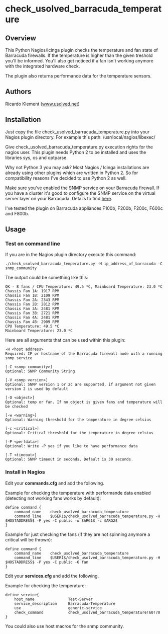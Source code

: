 # check_usolved_barracuda_temperature

## Overview

This Python Nagios/Icinga plugin checks the temperature and fan state of Barracuda firewalls.
If the temperature is higher than the given treshold you'll be informed.
You'll also get noticed if a fan isn't working anymore with the integrated hardware check.

The plugin also returns performance data for the temperature sensors.

## Authors

Ricardo Klement (www.usolved.net)

## Installation

Just copy the file check_usolved_barracuda_temperature.py into your Nagios plugin directory.
For example this path: /usr/local/nagios/libexec/

Give check_usolved_barracuda_temperature.py execution rights for the nagios user.
This plugin needs Python 2 to be installed and uses the libraries sys, os and optparse.

Why not Python 3 you may ask?
Most Nagios / Icinga installations are already using other plugins which are written in Python 2.
So for compatibility reasons I've decided to use Python 2 as well.

Make sure you've enabled the SNMP service on your Barracuda firewall. If you have a cluster it's good to 
configure the SNMP service on the virtual server layer on your Barracuda.
Details to find [here](https://techlib.barracuda.com/display/BNGv54/How+to+Configure+the+SNMP+Service).

I've tested the plugin on Barracuda appliances F100b, F200b, F200c, F600c and F800b.

## Usage

### Test on command line
If you are in the Nagios plugin directory execute this command:

```
./check_usolved_barracuda_temperature.py -H ip_address_of_barracuda -C snmp_community
```

The output could be something like this:

```
OK - 8 fans / CPU Temperature: 49.5 *C, Mainboard Temperature: 23.0 *C
Chassis Fan 1A: 1917 RPM
Chassis Fan 1B: 2109 RPM
Chassis Fan 2A: 2343 RPM
Chassis Fan 2B: 2812 RPM
Chassis Fan 3A: 2481 RPM
Chassis Fan 3B: 2721 RPM
Chassis Fan 4A: 2481 RPM
Chassis Fan 4B: 2909 RPM
CPU Temperature: 49.5 *C
Mainboard Temperature: 23.0 *C
```

Here are all arguments that can be used within this plugin:

```
-H <host address>
Required: IP or hostname of the Barracuda firewall node with a running snmp service

[-C <snmp community>]
Optional: SNMP Community String

[-V <snmp version>]
Optional: SNMP version 1 or 2c are supported, if argument not given version 2 is used by default

[-O <object>]
Optional: temp or fan. If no object is given fans and temperature will be checked

[-w <warning>]
Optional: Warning threshold for the temperature in degree celsius

[-c <critical>]
Optional: Critical threshold for the temperature in degree celsius

[-P <perfdata>]
Optional: Write -P yes if you like to have performance data

[-T <timeout>]
Optional: SNMP timeout in seconds. Default is 30 seconds.
```

### Install in Nagios

Edit your **commands.cfg** and add the following.

Example for checking the temperature with performande data enabled (detecting not working fans works by default):

```
define command {
    command_name    check_usolved_barracuda_temperature
    command_line    $USER1$/check_usolved_barracuda_temperature.py -H $HOSTADDRESS$ -P yes -C public -w $ARG1$ -c $ARG2$
}
```

Example for just checking the fans (if they are not spinning anymore a critical will be thrown):

```
define command {
    command_name    check_usolved_barracuda_temperature
    command_line    $USER1$/check_usolved_barracuda_temperature.py -H $HOSTADDRESS$ -P yes -C public -O fan
}
```

Edit your **services.cfg** and add the following.

Example for checking the temperature:

```
define service{
	host_name				Test-Server
	service_description		Barracuda-Temperature
	use						generic-service
	check_command			check_usolved_barracuda_temperature!60!70
}
```


You could also use host macros for the snmp community.
